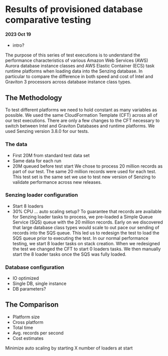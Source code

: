 # Results of provisioned database comparative testing
#### 2023 Oct 19

- intro?

The purpose of this series of test executions is to understand the performance characteristics of various Amazon Web Services (AWS) Aurora database instance classes and AWS Elastic Container (ECS) task runtime platforms when loading data into the Senzing database.  In particular to compare the difference in both speed and cost of Intel and Graviton 3 processors across database instance class types.

## The Methodology


To test different platforms we need to hold constant as many variables as possible. We used the same CloudFormation Template (CFT) across all of our test executions.  There are only a few changes to the CFT necessary to switch between Intel and Graviton Databases and runtime platforms. We used Senzing version 3.8.0 for our tests.

### The data
- First 20M from standard test data set
- Same data for each run
- 20M queued before test start
We chose to process 20 million records as part of our test.  The same 20 million records were used for each test.  This test set is the same set we use to test new version of Senzing to validate performance across new releases.

### Senzing loader configuration
- Start 8 loaders
- 30% CPU … auto scaling setup?
To guarantee that records are available for Senzing loader tasks to process, we pre-loaded a Simple Queue Service (SQS) queue with the 20 million records.  Early on we discovered that large database class types would scale to out pace our sending of records into the SQS queue. This led us to redesign the test to load the SQS queue prior to executing the test. In our normal performance testing, we start 8 loader tasks on stack creation.  When we redesigned the test we changed the CFT to start 0 loaders tasks. We then manually start the 8 loader tasks once the SQS was fully loaded.

### Database configuration
- IO optimized
- Single DB, single instance
- DB parameters?



## The Comparison

- Platform size
- Cross platform
- Total time
- Avg. records per second
- Cost estimates

Minimize auto scaling by starting X number of loaders at start